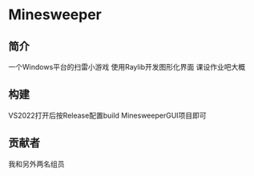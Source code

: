 # Minesweeper

## 简介
一个Windows平台的扫雷小游戏
使用Raylib开发图形化界面
课设作业吧大概

## 构建
VS2022打开后按Release配置build MinesweeperGUI项目即可

## 贡献者
我和另外两名组员
